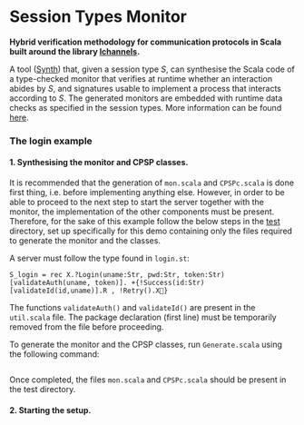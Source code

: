 # Session Types Monitor
**Hybrid verification methodology for communication protocols in Scala built around the library [lchannels](https://github.com/alcestes/lchannels).**

A tool ([Synth](https://github.com/chrisbartoloburlo/stmonitor/blob/master/monitor/src/main/scala/monitor/Synth.scala)) that, given a session type _S_, can synthesise the Scala code of a type-checked monitor that verifies at runtime whether an interaction abides by _S_, and signatures usable to implement a process that interacts according to _S_. The generated monitors are embedded with runtime data checks as specified in the session types. More information can be found [here]().

### The login example

#### 1. Synthesising the monitor and CPSP classes.

It is recommended that the generation of `mon.scala` and `CPSPc.scala` is done first thing, i.e. before implementing anything else. However, in order to be able to proceed to the next step to start the server together with the monitor, the implementation of the other components must be present. Therefore, for the sake of this example follow the below steps in the [test](https://github.com/chrisbartoloburlo/stmonitor/tree/master/examples/src/main/scala/monitor/examples/test) directory, set up specifically for this demo containing only the files required to generate the monitor and the classes.

A server must follow the type found in `login.st`:
```
S_login = rec X.?Login(uname:Str, pwd:Str, token:Str)[validateAuth(uname, token)]. +{!Success(id:Str)[validateId(id,uname)].R , !Retry().X􏰂}
```

The functions `validateAuth()` and `validateId()` are present in the `util.scala` file. The package declaration (first line) must be temporarily removed from the file before proceeding.

To generate the monitor and the CPSP classes, run `Generate.scala` using the following command:
```

```
Once completed, the files `mon.scala` and `CPSPc.scala` should be present in the test directory.

#### 2. Starting the setup.
